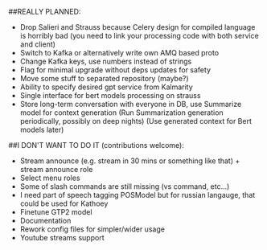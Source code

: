 ##REALLY PLANNED:

 - Drop Salieri and Strauss because Celery design for compiled language is horribly bad (you need to link your processing code with both service and client)
 - Switch to Kafka or alternatively write own AMQ based proto
 - Change Kafka keys, use numbers instead of strings
 - Flag for minimal upgrade without deps updates for safety
 - Move some stuff to separated repository (maybe?)
 - Ability to specify desired gpt service from Kalmarity
 - Single interface for bert models processing on strauss
 - Store long-term conversation with everyone in DB, use Summarize model for context generation
   (Run Summarization generation periodically, possibly on deep nights)
   (Use generated context for Bert models later)

##I DON'T WANT TO DO IT (contributions welcome):

 - Stream announce (e.g. stream in 30 mins or something like that) + stream announce role
 - Select menu roles
 - Some of slash commands are still missing (vs command, etc...)
 - I need part of speech tagging POSModel but for russian langauge, that could be used for Kathoey
 - Finetune GTP2 model
 - Documentation
 - Rework config files for simpler/wider usage
 - Youtube streams support
